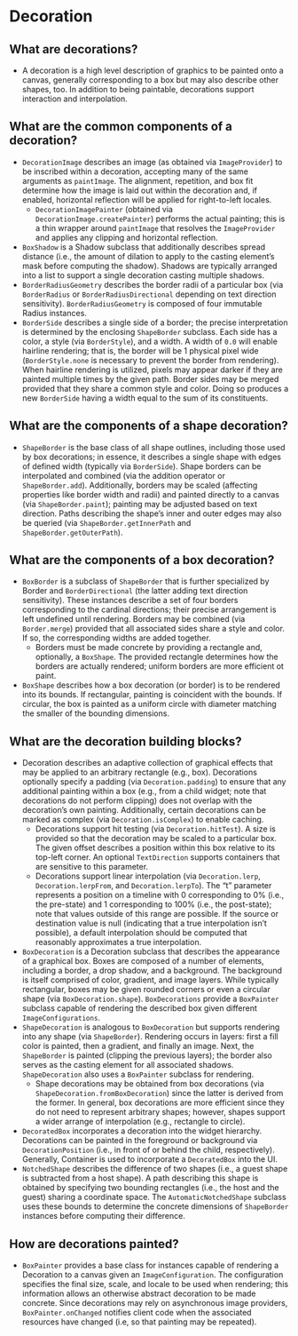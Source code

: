 # Decoration


## What are decorations?

* A decoration is a high level description of graphics to be painted onto a canvas, generally corresponding to a box but may also describe other shapes, too. In addition to being paintable, decorations support interaction and interpolation.

## What are the common components of a decoration?

* `DecorationImage` describes an image \(as obtained via `ImageProvider`\) to be inscribed within a decoration, accepting many of the same arguments as `paintImage`. The alignment, repetition, and box fit determine how the image is laid out within the decoration and, if enabled, horizontal reflection will be applied for right-to-left locales.
  * `DecorationImagePainter` \(obtained via `DecorationImage.createPainter`\) performs the actual painting; this is a thin wrapper around `paintImage` that resolves the `ImageProvider` and applies any clipping and horizontal reflection.
* `BoxShadow` is a Shadow subclass that additionally describes spread distance \(i.e., the amount of dilation to apply to the casting element’s mask before computing the shadow\). Shadows are typically arranged into a list to support a single decoration casting multiple shadows.
* `BorderRadiusGeometry` describes the border radii of a particular box \(via `BorderRadius` or `BorderRadiusDirectional` depending on text direction sensitivity\). `BorderRadiusGeometry` is composed of four immutable Radius instances.
* `BorderSide` describes a single side of a border; the precise interpretation is determined by the enclosing `ShapeBorder` subclass. Each side has a color, a style \(via `BorderStyle`\), and a width. A width of `0.0` will enable hairline rendering; that is, the border will be 1 physical pixel wide \(`BorderStyle.none` is necessary to prevent the border from rendering\). When hairline rendering is utilized, pixels may appear darker if they are painted multiple times by the given path. Border sides may be merged provided that they share a common style and color. Doing so produces a new `BorderSide` having a width equal to the sum of its constituents.

## What are the components of a shape decoration?

* `ShapeBorder` is the base class of all shape outlines, including those used by box decorations; in essence, it describes a single shape with edges of defined width \(typically via `BorderSide`\). Shape borders can be interpolated and combined \(via the addition operator or `ShapeBorder.add`\). Additionally, borders may be scaled \(affecting properties like border width and radii\) and painted directly to a canvas \(via `ShapeBorder.paint`\); painting may be adjusted based on text direction. Paths describing the shape’s inner and outer edges may also be queried \(via `ShapeBorder.getInnerPath` and `ShapeBorder.getOuterPath`\).

## What are the components of a box decoration?

* `BoxBorder` is a subclass of `ShapeBorder` that is further specialized by Border and `BorderDirectional` \(the latter adding text direction sensitivity\). These instances describe a set of four borders corresponding to the cardinal directions; their precise arrangement is left undefined until rendering. Borders may be combined \(via `Border.merge`\) provided that all associated sides share a style and color. If so, the corresponding widths are added together.
  * Borders must be made concrete by providing a rectangle and, optionally, a `BoxShape`. The provided rectangle determines how the borders are actually rendered; uniform borders are more efficient ot paint.
* `BoxShape` describes how a box decoration \(or border\) is to be rendered into its bounds. If rectangular, painting is coincident with the bounds. If circular, the box is painted as a uniform circle with diameter matching the smaller of the bounding dimensions.

## What are the decoration building blocks?

* Decoration describes an adaptive collection of graphical effects that may be applied to an arbitrary rectangle \(e.g., box\). Decorations optionally specify a padding \(via `Decoration.padding`\) to ensure that any additional painting within a box \(e.g., from a child widget; note that decorations do not perform clipping\) does not overlap with the decoration’s own painting. Additionally, certain decorations can be marked as complex \(via `Decoration.isComplex`\) to enable caching.
  * Decorations support hit testing \(via `Decoration.hitTest`\). A size is provided so that the decoration may be scaled to a particular box. The given offset describes a position within this box relative to its top-left corner. An optional `TextDirection` supports containers that are sensitive to this parameter.
  * Decorations support linear interpolation \(via `Decoration.lerp`, `Decoration.lerpFrom`, and `Decoration.lerpTo`\). The “t” parameter represents a position on a timeline with 0 corresponding to 0% \(i.e., the pre-state\) and 1 corresponding to 100% \(i.e., the post-state\); note that values outside of this range are possible. If the source or destination value is null \(indicating that a true interpolation isn’t possible\), a default interpolation should be computed that reasonably approximates a true interpolation.
* `BoxDecoration` is a Decoration subclass that describes the appearance of a graphical box. Boxes are composed of a number of elements, including a border, a drop shadow, and a background. The background is itself comprised of color, gradient, and image layers. While typically rectangular, boxes may be given rounded corners or even a circular shape \(via `BoxDecoration.shape`\). `BoxDecorations` provide a `BoxPainter` subclass capable of rendering the described box given different `ImageConfigurations`.
* `ShapeDecoration` is analogous to `BoxDecoration` but supports rendering into any shape \(via `ShapeBorder`\). Rendering occurs in layers: first a fill color is painted, then a gradient, and finally an image. Next, the `ShapeBorder` is painted \(clipping the previous layers\); the border also serves as the casting element for all associated shadows. `ShapeDecoration` also uses a `BoxPainter` subclass for rendering.
  * Shape decorations may be obtained from box decorations \(via `ShapeDecoration.fromBoxDecoration`\) since the latter is derived from the former. In general, box decorations are more efficient since they do not need to represent arbitrary shapes; however, shapes support a wider arrange of interpolation \(e.g., rectangle to circle\).
* `DecoratedBox` incorporates a decoration into the widget hierarchy. Decorations can be painted in the foreground or background via `DecorationPosition` \(i.e., in front of or behind the child, respectively\). Generally, Container is used to incorporate a `DecoratedBox` into the UI.
* `NotchedShape` describes the difference of two shapes \(i.e., a guest shape is subtracted from a host shape\). A path describing this shape is obtained by specifying two bounding rectangles \(i.e., the host and the guest\) sharing a coordinate space. The `AutomaticNotchedShape` subclass uses these bounds to determine the concrete dimensions of `ShapeBorder` instances before computing their difference.

## How are decorations painted?

* `BoxPainter` provides a base class for instances capable of rendering a Decoration to a canvas given an `ImageConfiguration`. The configuration specifies the final size, scale, and locale to be used when rendering; this information allows an otherwise abstract decoration to be made concrete. Since decorations may rely on asynchronous image providers, `BoxPainter.onChanged` notifies client code when the associated resources have changed \(i.e, so that painting may be repeated\).

